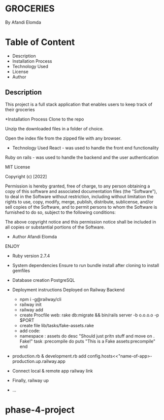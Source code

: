 # GROCERIES

By Afandi Elomda

# Table of Content
* Description
* Installation Process
* Technology Used
* License
* Author

## Description
This project is a full stack application that enables users to keep track of their groceries

*Installation Process 
Clone to the repo 

Unzip the downloaded files in a folder of choice.

Open the index file from the zipped file with any browser.

* Technology Used
React - was used to handle the front end functionality

Ruby on rails - was used to handle the backend and the user authentication

MIT License

Copyright (c) [2022] 

Permission is hereby granted, free of charge, to any person obtaining a copy of this software and associated documentation files (the "Software"), to deal in the Software without restriction, including without limitation the rights to use, copy, modify, merge, publish, distribute, sublicense, and/or sell copies of the Software, and to permit persons to whom the Software is furnished to do so, subject to the following conditions:

The above copyright notice and this permission notice shall be included in all copies or substantial portions of the Software.

* Author
Afandi Elomda

ENJOY

* Ruby version 
  2.7.4

* System dependencies
  Ensure to run bundle install after cloning to install gemfiles

* Database creation
  PostgreSQL


* Deployment instructions
  Deployed on Railway Backend

  * npm i -g@railway/cli
  * railway init
  * railway add
  * create Procfile web: rake db:migrate && bin/rails server -b o.o.o.o -p $PORT
  * create file lib/tasks/fake-assets.rake
  * add code:
  * namespace : assets do
       desc "Should just pritn stuff and move on . Fake!"
       task :precompile do
       puts "This is a Fake assets:precompile"
    end

* production.rb & development.rb add
 config.hosts<<"name-of-app>-production.up.railway.app
  
* Connect local & remote app
  railway link <project-id>
* Finally, railway up

  

* ...
# phase-4-project
